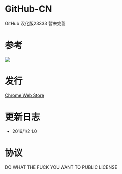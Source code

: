 # GitHub-CN
GitHub 汉化版23333
暂未完善

# 参考
![](https://pic1.zhimg.com/fe3d32b766b31f2bd1e1d38f2d41f958_b.jpg)

# 发行
[Chrome Web Store](https://raw.githubusercontent.com/kokororin/GitHub-CN/master/latest.crx)

# 更新日志
* 2016/1/2    1.0

# 协议
DO WHAT THE FUCK YOU WANT TO PUBLIC LICENSE